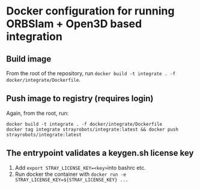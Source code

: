 
# Docker configuration for running ORBSlam + Open3D based integration

## Build image

From the root of the repository, run `docker build -t integrate . -f docker/integrate/Dockerfile`.

## Push image to registry (requires login)

Again, from the root, run:
```
docker build -t integrate . -f docker/integrate/Dockerfile
docker tag integrate strayrobots/integrate:latest && docker push strayrobots/integrate:latest
```

## The entrypoint validates a keygen.sh license key
1. Add `export STRAY_LICENSE_KEY=<key>`into bashrc etc.
2. Run docker the container with `docker run -e STRAY_LICENSE_KEY=${STRAY_LICENSE_KEY} ...`

